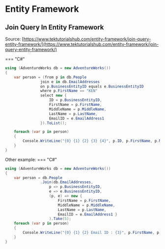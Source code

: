 # Entity Framework

## Join Query In Entity Framework

Source: [https://www.tektutorialshub.com/entity-framework/join-query-entity-framework/](https://www.tektutorialshub.com/entity-framework/join-query-entity-framework/)

=== "C#"

```cs linenums="1"
using (AdventureWorks db = new AdventureWorks())
{
    var person = (from p in db.People
                join e in db.EmailAddresses
                on p.BusinessEntityID equals e.BusinessEntityID
                where p.FirstName == "KEN"
                select new {
                    ID = p.BusinessEntityID,
                    FirstName = p.FirstName,
                    MiddleName = p.MiddleName,
                    LastName = p.LastName,
                    EmailID = e.EmailAddress1
                }).ToList();

    foreach (var p in person)
    {
        Console.WriteLine("{0} {1} {2} {3} {4}", p.ID, p.FirstName, p.MiddleName, p.LastName, p.EmailID);
    }
}
```

Other example:
=== "C#"

```cs linenums="1"
using (AdventureWorks db = new AdventureWorks())
{
    var person = db.People
                .Join(db.EmailAddresses,
                    p => p.BusinessEntityID,
                    e => e.BusinessEntityID,
                    (p, e) => new {
                        FirstName = p.FirstName,
                        MiddleName = p.MiddleName,
                        LastName = p.LastName,
                        EmailID = e.EmailAddress1 }
                    ).Take(5);
    foreach (var p in person)
    {
        Console.WriteLine("{0} {1} {2} Email ID : {3}", p.FirstName, p.MiddleName, p.LastName, p.EmailID);
    }
}
```
